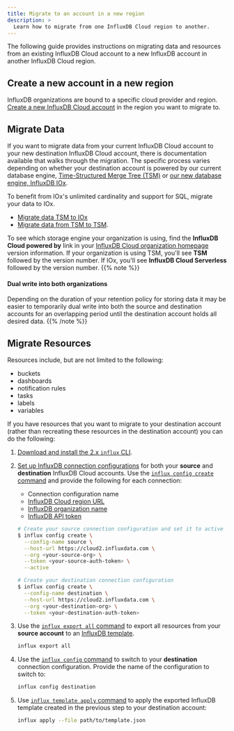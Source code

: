 ```yaml
---
title: Migrate to an account in a new region
description: >
  Learn how to migrate from one InfluxDB Cloud region to another.
---
```


The following guide provides instructions on migrating data and resources
from an existing InfluxDB Cloud account to a new InfluxDB account in another
InfluxDB Cloud region.

## Create a new account in a new region

InfluxDB organizations are bound to a specific cloud provider and region.
[Create a new InfluxDB Cloud account](/influxdb/cloud/sign-up/) in the region
you want to migrate to.

## Migrate Data

If you want to migrate data from your current InfluxDB Cloud account to your new
destination InfluxDB Cloud account, there is documentation available that
walks through the migration.
The specific process varies depending on whether your destination account is
powered by our current database engine,
[Time-Structured Merge Tree (TSM)](/influxdb/v2/reference/internals/storage-engine/#time-structured-merge-tree-tsm)
or [our new database engine, InfluxDB IOx](/blog/announcing-general-availability-new-database-engine/).

To benefit from IOx's unlimited cardinality and support for SQL, migrate your data to IOx.

- [Migrate data TSM to IOx](/influxdb/cloud-serverless/write-data/migrate-data/migrate-tsm-to-iox/)
- [Migrate data from TSM to TSM](/influxdb/cloud/write-data/migrate-data/migrate-cloud-to-cloud/). 

To see which storage engine your organization is using,
find the **InfluxDB Cloud powered by** link in your
[InfluxDB Cloud organization homepage](https://cloud2.influxdata.com) version information.
If your organization is using TSM, you'll see **TSM** followed by the version number.
If IOx, you'll see
**InfluxDB Cloud Serverless** followed by the version number.
{{% note %}}
#### Dual write into both organizations

Depending on the duration of your retention policy for storing data it may be
easier to temporarily dual write into both the source and destination accounts
for an overlapping period until the destination account holds all desired data.
{{% /note %}}

## Migrate Resources

Resources include, but are not limited to the following:

- buckets
- dashboards
- notification rules
- tasks
- labels
- variables

If you have resources that you want to migrate to your destination account
(rather than recreating these resources in the destination account) you can do
the following:

1.  [Download and install the 2.x `influx` CLI](/influxdb/cloud/tools/influx-cli/).

2.  [Set up InfluxDB connection configurations](/influxdb/cloud/tools/influx-cli/#provide-required-authentication-credentials)
    for both your **source** and **destination** InfluxDB Cloud accounts.
    Use the [`influx config create` command](/influxdb/cloud/reference/cli/influx/config/create/)
    and provide the following for each connection:

    - Connection configuration name
    - [InfluxDB Cloud region URL](/influxdb/cloud/reference/regions/)
    - [InfluxDB organization name](/influxdb/cloud/organizations/)
    - [InfluxDB API token](/influxdb/cloud/security/tokens/)

    ```sh
    # Create your source connection configuration and set it to active
    $ influx config create \
      --config-name source \
      --host-url https://cloud2.influxdata.com \
      --org <your-source-org> \
      --token <your-source-auth-token> \
      --active

    # Create your destination connection configuration
    $ influx config create \
      --config-name destination \
      --host-url https://cloud2.influxdata.com \
      --org <your-destination-org> \
      --token <your-destination-auth-token>
    ```

3.  Use the [`influx export all` command](/influxdb/cloud/reference/cli/influx/export/all/#export-all-resources-in-an-organization-as-a-template)
    to export all resources from your **source account** to an
    [InfluxDB template](/influxdb/cloud/tools/influxdb-templates/use/).

    ```sh
    influx export all
    ```

4.  Use the [`influx config` command](/influxdb/cloud/reference/cli/influx/config/)
    to switch to your **destination** connection configuration.
    Provide the name of the configuration to switch to:

    ```sh
    influx config destination
    ```

5.  Use [`influx template apply` command](/influxdb/cloud/reference/cli/influx/apply/#apply-a-template-from-a-file)
    to apply the exported InfluxDB template created in the previous step to your
    destination account:

    ```sh
    influx apply --file path/to/template.json
    ```
